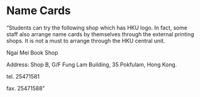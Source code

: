 # Name Cards

“Students can try the following shop which has HKU logo. In fact, some staff also arrange name cards by themselves through the external printing shops. It is not a must to arrange through the HKU central unit.

Ngai Mei Book Shop

Address: Shop B, G/F Fung Lam Building, 35 Pokfulam, Hong Kong.

tel. 25471581

fax. 25471588”  
  


